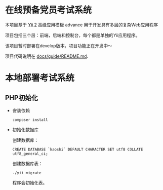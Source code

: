 在线预备党员考试系统
===============================

本项目基于 [Yii 2](http://www.yiiframework.com/) 高级应用模板 advance 用于开发具有多层的复杂Web应用程序

项目包括三个层：前端，后端和控制台，每个都是单独的Yii应用程序。

该项目暂时部署在develop版本，项目功能正在开发中～

项目代码说明在 [docs/guide/README.md](docs/guide/README.md).


# 本地部署考试系统


## PHP初始化

  * 安装依赖

    ```
    composer install
    ```

  * 初始化数据库

    创建数据库：
    
    ```
    CREATE DATABASE `kaoshi` DEFAULT CHARACTER SET utf8 COLLATE utf8_general_ci;
    ```

    创建数据库表：

    ```
    ./yii migrate
    ```

    程序会初始化表。